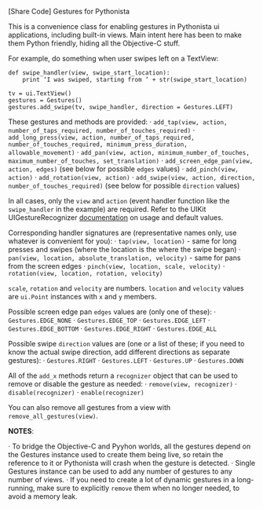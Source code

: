 [Share Code] Gestures for Pythonista
 
This is a convenience class for enabling gestures in Pythonista ui applications, including built-in views. Main intent here has been to make them Python friendly, hiding all the Objective-C stuff.
 
For example, do something when user swipes left on a TextView:
 
```
def swipe_handler(view, swipe_start_location):
    print ‘I was swiped, starting from ‘ + str(swipe_start_location)
 
tv = ui.TextView()
gestures = Gestures()
gestures.add_swipe(tv, swipe_handler, direction = Gestures.LEFT)
```
 
These gestures and methods are provided:
·         `add_tap(view, action, number_of_taps_required, number_of_touches_required)`
·         `add_long_press(view, action, number_of_taps_required, number_of_touches_required, minimum_press_duration, allowable_movement)`
·         `add_pan(view, action, minimum_number_of_touches, maximum_number_of_touches, set_translation)`
·         `add_screen_edge_pan(view, action, edges)` (see below for possible `edges` values)
·         `add_pinch(view, action)`
·         `add_rotation(view, action)`
·         `add_swipe(view, action, direction, number_of_touches_required)` (see below for possible `direction` values)
 
In all cases, only the `view` and `action` (event handler function like the `swipe_handler` in the example) are required. Refer to the UIKit UIGestureRecognizer [documentation](https://developer.apple.com/library/prerelease/ios/documentation/UIKit/Reference/UIGestureRecognizer_Class/index.html#//apple_ref/occ/cl/UIGestureRecognizer) on usage and default values.
 
Corresponding handler signatures are (representative names only, use whatever is convenient for you):
·         `tap(view, location)` - same for long presses and swipes (where the location is the where the swipe began)
·         `pan(view, location, absolute_translation, velocity)` - same for pans from the screen edges
·         `pinch(view, location, scale, velocity)`
·         `rotation(view, location, rotation, velocity)`
 
`scale`, `rotation` and `velocity` are numbers. `location` and `velocity` values are `ui.Point` instances with `x` and `y` members.
 
Possible screen edge pan `edges` values are (only one of these):
·         `Gestures.EDGE_NONE`
·         `Gestures.EDGE_TOP`
·         `Gestures.EDGE_LEFT`
·         `Gestures.EDGE_BOTTOM`
·         `Gestures.EDGE_RIGHT`
·         `Gestures.EDGE_ALL`
 
Possible swipe `direction` values are (one or a list of these; if you need to know the actual swipe direction, add different directions as separate gestures):
·         `Gestures.RIGHT`
·         `Gestures.LEFT`
·         `Gestures.UP`
·         `Gestures.DOWN`
 
All of the `add_x` methods return a `recognizer` object that can be used to remove or disable the gesture as needed:
·         `remove(view, recognizer)`
·         `disable(recognizer)`
·         `enable(recognizer)`
 
You can also remove all gestures from a view with `remove_all_gestures(view)`.
 
__NOTES__:
 
·         To bridge the Objective-C and Pyyhon worlds, all the gestures depend on the Gestures instance used to create them being live, so retain the reference to it or Pythonista will crash when the gesture is detected.
·         Single Gestures instance can be used to add any number of gestures to any number of views.
·         If you need to create a lot of dynamic gestures in a long-running, make sure to explicitly `remove` them when no longer needed, to avoid a memory leak.